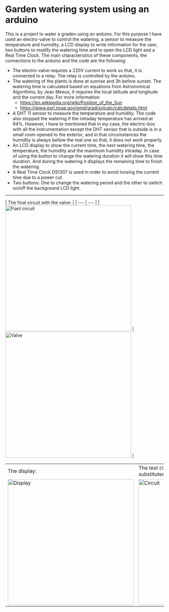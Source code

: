 # Garden watering system using an arduino
This is a project to water a graden using an arduino. For this purpose I have used an electro-valve to control the watering, a sensor to measure the temperature and humidity, a LCD display to write information for the user, two buttons to modify the watering time and to open the LCD light and a Real Time Clock.
The main characteristics of these components, the connections to the arduino and the code are the following:
* The electro-valve requires a 220V current to work so that, it is connected to a relay. The relay is controlled by the arduino.
* The watering of the plants is done at sunrise and 3h before sunset. The watering time is calculated based on equations from Astronomical Algorithms, by Jean Meeus, it requires the local latitude and longitude and the current day. For more information:
   - https://en.wikipedia.org/wiki/Position_of_the_Sun
   - https://www.esrl.noaa.gov/gmd/grad/solcalc/calcdetails.html
* A DHT 11 sensor to measure the temperature and humidity. The code also stopped the watering if the intraday temperature has arrived at 94%. However, I have to mentioned that in my case, the electric-box with all the instrumentation except the DHT sensor that is outside is in a small room opened to the exterior, and in that circumstances the humidity is always bellow the real one so that, it does not work properly.
* An LCD display to show the current time, the next watering time, the temperature, the humidity and the maximum humidity intraday. In case of using the button to change the watering duration it will show this time duration. And during the watering it displays the remaining time to finish the watering.
* A Real Time Clock DS1307 is used in order to avoid loosing the current time due to a power cut.
* Two buttons: One to change the watering period and the other to switch on/off the background LCD light.

---

| The final circuit with the valve: |
| --- | --- |
| <img src="https://raw.github.com/DanielDagnino/arduino-garden-watering/master/img/final.JPG" alt="Fianl circuit" width="400" /> | <img src="https://raw.github.com/DanielDagnino/arduino-garden-watering/master/img/valve.JPG" alt="Valve" rotate="90" width="400" /> |

<table>
  <tr>
    <td> The display: </td>
    <td> The test circuit is show bellow (the valve is substituted by a light): </td>
  </tr>
  <tr>
    <td> <img src="https://raw.github.com/DanielDagnino/arduino-garden-watering/master/img/lcd.jpg" alt="Display" width="400" /> </td>
    <td> <img src="https://raw.github.com/DanielDagnino/arduino-garden-watering/master/img/test.jpg" alt="Circuit" width="400" /> </td>
  </tr>
</table>

